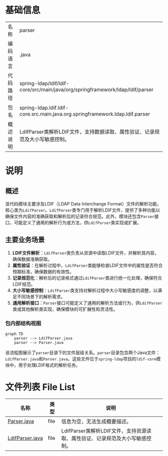 # 基础信息

|      |      |
|------|------|
| 名称 | parser |
| 编码语言 | .java |
| 代码路径 | spring-ldap/ldif/ldif-core/src/main/java/org/springframework/ldap/ldif/parser |
| 包名 | spring-ldap.ldif.ldif-core.src.main.java.org.springframework.ldap.ldif.parser |
| 概述说明 | LdifParser类解析LDIF文件，支持数据读取、属性验证、记录规范及大小写敏感控制。 |

# 说明

## 概述
该代码模块主要涉及LDIF（LDAP Data Interchange Format）文件的解析功能，核心类为`LdifParser`。`LdifParser`类专门用于解析LDIF文件，提供了多种功能以确保文件内容的准确获取和解析后的记录符合规范。此外，模块还包含`Parser`接口，可能定义了通用的解析行为或方法，供`LdifParser`类实现或扩展。

## 主要业务场景
1. **LDIF文件解析**：`LdifParser`类负责从资源中读取LDIF文件，并解析其内容，确保数据准确获取。
2. **属性验证**：在解析过程中，`LdifParser`类能够检查LDIF文件中的属性是否符合预期标准，确保数据的有效性。
3. **记录规范化**：解析后的记录格式通过`LdifParser`类进行统一化处理，确保符合LDIF规范。
4. **大小写敏感控制**：`LdifParser`类支持对解析过程中大小写敏感度的调整，以满足不同场景下的解析需求。
5. **通用解析接口**：`Parser`接口可能定义了通用的解析方法或行为，供`LdifParser`类或其他解析类实现，确保模块的可扩展性和灵活性。


### 包内部结构视图

```mermaid
graph TD
    parser --> LdifParser.java
    parser --> Parser.java
```

该流程图展示了`parser`目录下的文件层级关系。`parser`目录包含两个Java文件：`LdifParser.java`和`Parser.java`。这些文件位于`spring-ldap`项目的`ldif-core`模块中，用于处理LDIF格式的解析任务。

# 文件列表 File List

| 名称   | 类型  | 说明 |
|-------|------|-------------|
| [Parser.java](Parser.md) | file | 信息为空，无法生成概要描述。 |
| [LdifParser.java](LdifParser.md) | file | LdifParser类解析LDIF文件，支持资源读取、属性验证、记录规范及大小写敏感控制。 |


